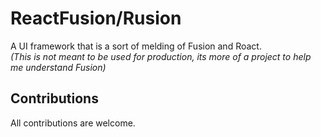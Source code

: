 # ReactFusion/Rusion
A UI framework that is a sort of melding of Fusion and Roact. <br/>
*(This is not meant to be used for production, its more of a project to help me understand Fusion)*

## Contributions
All contributions are welcome.

